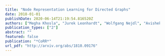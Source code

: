 ```yaml
---
title: "Node Representation Learning for Directed Graphs"
date: 2018-01-01
publishDate: 2020-06-14T21:19:54.816520Z
authors: ["Megha Khosla", "Jurek Leonhardt", "Wolfgang Nejdl", "Avishek Anand"]
publication_types: ["2"]
abstract: ""
featured: false
publication: "*CoRR*"
url_pdf: "http://arxiv.org/abs/1810.09176"
---
```


